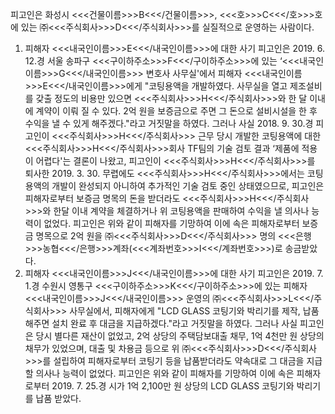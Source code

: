 피고인은 화성시 <<<건물이름>>>B<<</건물이름>>>, <<<호>>>C<<</호>>>호에 있는 ㈜<<<주식회사>>>D<<</주식회사>>>를 실질적으로 운영하는 사람이다.
1. 피해자 <<<내국인이름>>>E<<</내국인이름>>>에 대한 사기
피고인은 2019. 6. 12.경 서울 송파구 <<<구이하주소>>>F<<</구이하주소>>>에 있는 ‘<<<내국인이름>>>G<<</내국인이름>>> 변호사 사무실'에서 피해자 <<<내국인이름>>>E<<</내국인이름>>>에게 "코팅용액을 개발하였다. 사무실을 열고 제조설비를 갖출 정도의 비용만 있으면 <<<주식회사>>>H<<</주식회사>>>와 한 달 이내에 계약이 이뤄 질 수 있다. 2억 원을 보증금으로 주면 그 돈으로 설비시설을 한 후 수익을 낼 수 있게 해주겠다."라고 거짓말을 하였다. 그러나 사실 2018. 9. 30.경 피고인이 <<<주식회사>>>H<<</주식회사>>> 근무 당시 개발한 코팅용액에 대한 <<<주식회사>>>H<<</주식회사>>>회사 TF팀의 기술 검토 결과 ‘제품에 적용이 어렵다'는 결론이 나왔고, 피고인이 <<<주식회사>>>H<<</주식회사>>>를 퇴사한 2019. 3. 30. 무렵에도 <<<주식회사>>>H<<</주식회사>>>에서는 코팅용액의 개발이 완성되지 아니하여 추가적인 기술 검토 중인 상태였으므로, 피고인은 피해자로부터 보증금 명목의 돈을 받더라도 <<<주식회사>>>H<<</주식회사>>>와 한달 이내 계약을 체결하거나 위 코팅용액을 판매하여 수익을 낼 의사나 능력이 없었다.
피고인은 위와 같이 피해자를 기망하여 이에 속은 피해자로부터 보증금 명목으로 2억 원을 ㈜<<<주식회사>>>D<<</주식회사>>> 명의 <<<은행>>>농협<<</은행>>>계좌(<<<계좌번호>>>I<<</계좌번호>>>)로 송금받았다.
2. 피해자 <<<내국인이름>>>J<<</내국인이름>>>에 대한 사기
피고인은 2019. 7. 1.경 수원시 영통구 <<<구이하주소>>>K<<</구이하주소>>>에 있는 피해자 <<<내국인이름>>>J<<</내국인이름>>> 운영의 ㈜<<<주식회사>>>L<<</주식회사>>> 사무실에서, 피해자에게 "LCD GLASS 코팅기와 박리기를 제작, 납품해주면 설치 완료 후 대금을 지급하겠다."라고 거짓말을 하였다. 그러나 사실 피고인은 당시 별다른 재산이 없었고, 2억 상당의 주택담보대출 채무, 1억 4천만 원 상당의 채무가 있었으며, 대출 및 차용금 등으로 위 ㈜<<<주식회사>>>D<<</주식회사>>>를 설립하여 피해자로부터 코팅기 등을 납품받더라도 약속대로 그 대금을 지급할 의사나 능력이 없었다.
피고인은 위와 같이 피해자를 기망하여 이에 속은 피해자로부터 2019. 7. 25.경 시가 1억 2,100만 원 상당의 LCD GLASS 코팅기와 박리기를 납품 받았다.